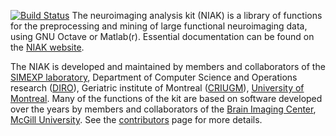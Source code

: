 [![Build Status](https://travis-ci.org/SIMEXP/niak.svg?branch=travis)](https://travis-ci.org/SIMEXP/niak)
The neuroimaging analysis kit (NIAK) is a library of functions for the preprocessing and mining of large functional neuroimaging data, using GNU Octave or Matlab(r). Essential documentation can be found on the [NIAK website](http://www.nitrc.org/projects/niak).

The NIAK is developed and maintained by members and collaborators of the [SIMEXP laboratory](simexp-lab.org), Department of Computer Science and Operations research ([DIRO](http://en.diro.umontreal.ca/home/)), Geriatric institute of Montreal ([CRIUGM](http://www.criugm.qc.ca/)), [University of Montreal](http://www.umontreal.ca/english/). Many of the functions of the kit are based on software developed over the years by members and collaborators of the [Brain Imaging Center](http://www.bic.mni.mcgill.ca/), [McGill University](http://www.mcgill.ca/). See the [contributors](https://github.com/SIMEXP/niak/wiki/NIAK-contributors) page for more details.


